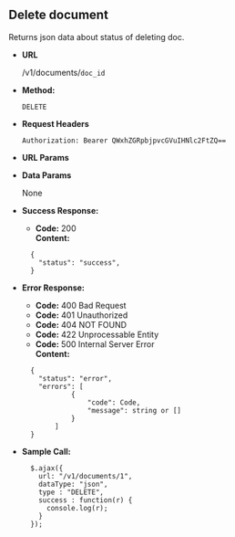 **Delete document**
----
  Returns json data about status of deleting doc.

* **URL**

  /v1/documents/`doc_id`

* **Method:**

  `DELETE`
  
*  **Request Headers**

    `Authorization: Bearer QWxhZGRpbjpvcGVuIHNlc2FtZQ==`
    
    
*  **URL Params**

* **Data Params**

    None
    
* **Success Response:**

  * **Code:** 200 <br />
    **Content:** 
  ```
    {
      "status": "success",
    }
  ```
 
* **Error Response:**

     * **Code:** 400 Bad Request <br />
     * **Code:** 401 Unauthorized <br />
     * **Code:** 404 NOT FOUND<br />
     * **Code:** 422 Unprocessable Entity <br />
     * **Code:** 500 Internal Server Error<br />
       **Content:** 
     ```
       {
         "status": "error",
         "errors": [
                 {
                     "code": Code,
                     "message": string or []
                 }
             ]
       }
     ```

* **Sample Call:**

  ```
    $.ajax({
      url: "/v1/documents/1",
      dataType: "json",
      type : "DELETE",
      success : function(r) {
        console.log(r);
      }
    });
  ```